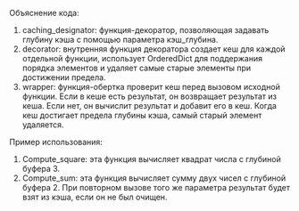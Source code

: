 Объяснение кода:
1.	caching_designator: функция-декоратор, позволяющая задавать глубину кэша с помощью параметра кэш_глубина.
2.	decorator: внутренняя функция декоратора создает кеш для каждой отдельной функции, использует OrderedDict для поддержания порядка элементов и удаляет самые старые элементы при достижении предела.
3.	wrapper: функция-обертка проверит кеш перед вызовом исходной функции. Если в кеше есть результат, он возвращает результат из кеша. Если нет, он вычислит результат и добавит его в кеш. Когда кеш достигает предела глубины кэша, самый старый элемент удаляется.

Пример использования:
1.	Compute_square: эта функция вычисляет квадрат числа с глубиной буфера 3.
2.	Compute_sum: эта функция вычисляет сумму двух чисел с глубиной буфера 2.
При повторном вызове того же параметра результат будет взят из кэша, если он не был очищен.
